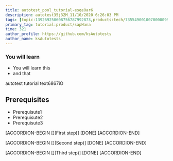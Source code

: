 ```yaml
---
title: autotest_pool_tutorial-esqeOar6
description: autotest35j32M_11/10/2020 6:26:03 PM
tags: [topic:139269250608756787992873,products:tech/73554900100700000996,tutorial:experience/advanced]
primary_tag: tutorial:product/sapHana
time: 321
author_profile: https://github.com/ksAutotests
author_name: ksAutotests
---
```

### You will learn
- You will learn this
- and that

autotest tutorial text6867iO

## Prerequisites
- Prerequisute1
- Prerequisute2
- Prerequisute3

[ACCORDION-BEGIN [](First step)]
[DONE]
[ACCORDION-END]

[ACCORDION-BEGIN [](Second step)]
[DONE]
[ACCORDION-END]

[ACCORDION-BEGIN [](Third step)]
[DONE]
[ACCORDION-END]

